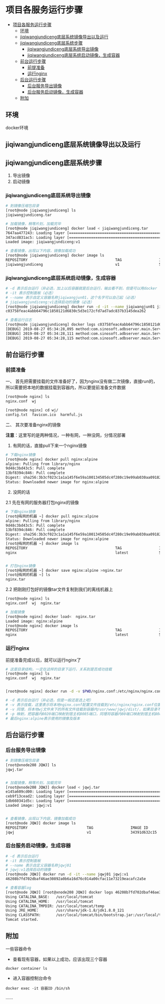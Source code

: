 # 项目各服务运行步骤

- [项目各服务运行步骤](#项目各服务运行步骤)
  - [环境](#环境)
  - [jiqiwangjundiceng底层系统镜像导出以及运行](#jiqiwangjundiceng底层系统镜像导出以及运行)
  - [jiqiwangjundiceng底层系统步骤](#jiqiwangjundiceng底层系统步骤)
    - [jiqiwangjundiceng底层系统导出镜像](#jiqiwangjundiceng底层系统导出镜像)
    - [jiqiwangjundiceng底层系统启动镜像，生成容器](#jiqiwangjundiceng底层系统启动镜像生成容器)
  - [前台运行步骤](#前台运行步骤)
    - [前提准备](#前提准备)
    - [运行nginx](#运行nginx)
  - [后台运行步骤](#后台运行步骤)
    - [后台服务导出镜像](#后台服务导出镜像)
    - [后台服务启动镜像，生成容器](#后台服务启动镜像生成容器)
  - [附加](#附加)

## 环境

docker环境

## jiqiwangjundiceng底层系统镜像导出以及运行

## jiqiwangjundiceng底层系统步骤

1. 导出镜像
2. 启动镜像

### jiqiwangjundiceng底层系统导出镜像

```bash
# 到镜像压缩包目录
[root@node jiqiwangjundiceng] ls
jiqiwangjundiceng.tar

# 加载镜像，稍等片刻，加载完毕
[root@node jiqiwangjundiceng] docker load < jiqiwangjundiceng.tar
7647aa477243: Loading layer [==================================================>]  334.6MB/334.6MB
347acd831ac5: Loading layer [==================================================>]  367.8MB/367.8MB
Loaded image: jiqiwangjundiceng:v1

# 查看镜像，出现以下内容，镜像加载成功
[root@node jiqiwangjundiceng] docker image ls
REPOSITORY                                        TAG                 IMAGE ID            CREATED             SIZE
jiqiwangjundiceng                                 v1                  513fc8683eb5        4 days ago          2.16GB

```

### jiqiwangjundiceng底层系统启动镜像，生成容器

```bash
# -d 表示后台运行（非必选，加上以后容器就是后台运行，输出看不到，但是可以用docker logs 命令查看，如果不加，就可以直接看到输出）
# -it 表示控制面板（必选）
# --name 表示自定义容器名称jiqiwangjun01，这个名字可以自己起（必选）
# jiqiwangjundiceng:v1选择启动的镜像（必选）
[root@node jiqiwangjundiceng] docker run -d -it --name jiqiwangjun01 jiqiwangjundiceng:v1
c03758feac4abb64796c1850121d6830c5d3e172cfd7ad7adc837b3145dea262
```

```bash
# 查看运行日志
[root@node jiqiwangjundiceng] docker logs c03758feac4abb64796c1850121d6830c5d3e172cfd7ad7adc837b3145dea262
[DEBUG] 2019-08-27 05:34:28,095 method:com.sinosoft.adbserver.main.ServerMain.main(ServerMain.java:39)                                                                                                                                       {monitorport=8012, screenport=8010, monitorurl=http://127.0.0.1:8080/robotTask/meanwhileTask, mainport=8011}
[DEBUG] 2019-08-27 05:34:28,111 method:com.sinosoft.adbserver.main.ServerMain.main(ServerMain.java:42)                                                                                                                                       ip: 172.17.0.5
[DEBUG] 2019-08-27 05:34:28,115 method:com.sinosoft.adbserver.main.ServerMain.main(ServerMain.java:46)                                                                                                                                       ?????????????????
```

## 前台运行步骤

### 前提准备

一、 首先把需要挂载的文件准备好了，因为nginx没有做二次镜像，直接run的，所以需要把本地的数据挂载到容器内，所以要提前准备文件数据

```bash
[root@node nginx] ls
nginx.conf  wj

[root@node nginx] cd wj/                                                                                                                                           [root@node wj] ls
config.txt  favicon.ico  harmful.js
```

二、 其次要准备nginx的镜像

**注意**：这里写的是两种情况，一种有网，一种没网，分情况部署

1. 有网的话，直接pull下来一个nginx镜像

```bash
# 下载nginx镜像
[root@node nginx] docker pull nginx:alpine
alpine: Pulling from library/nginx
9d48c3bd43c5: Pull complete
13bf8394c846: Pull complete
Digest: sha256:3b3cf023c1a1a145f6e59a100134505dc4f280c19e99ab030aa09182391ca691
Status: Downloaded newer image for nginx:alpine

```

2. 没网的话

2.1 先在有网的服务器打包nginx的镜像

```bash
# 下载nginx镜像
[root@有网的机器 ~] docker pull nginx:alpine
alpine: Pulling from library/nginx
9d48c3bd43c5: Pull complete
13bf8394c846: Pull complete
Digest: sha256:3b3cf023c1a1a145f6e59a100134505dc4f280c19e99ab030aa09182391ca691
Status: Downloaded newer image for nginx:alpine
[root@有网的机器 ~] docker image ls
REPOSITORY                                        TAG                 IMAGE ID            CREATED             SIZE
nginx                                             latest              5a3221f0137b        11 days ago         21.2MB


# 打包nginx镜像
[root@有网的机器 ~] docker save nginx:alpine >nginx.tar
[root@有网的机器 ~] ls
nginx.tar
```

2.2 把刚刚打包好的镜像tar文件复制到我们的离线机器上

```bash
[root@node nginx] ls
nginx.conf  wj  nginx.tar

# 加载镜像
[root@node nginx] docker load<  nginx.tar
Loaded image: nginx:alpine
[root@node nginx] docker image ls
REPOSITORY                                        TAG                 IMAGE ID            CREATED             SIZE
nginx                                             latest              5a3221f0137b        11 days ago         21.2MB
```

### 运行nginx

前提准备完成以后，就可以运行nginx了

```bash
# 这是目录结构，一定在这样的目录下运行，关系到是否成功挂载
[root@node nginx] ls
nginx.conf  wj  nginx.tar


[root@node nginx] docker run -d -v $PWD/nginx.conf:/etc/nginx/nginx.conf -v $PWD/wj/:/usr/www/jqwj/dist/ -p 8085:8020 -p 8084:80 nginx:alpine

# -d 表示后台运行（非必选，但是一般还是选上吧）
# -v 表示挂载，这里表示将本地nginx.conf配置文件挂载到/etc/nginx/nginx.conf位置，也就是覆盖容器内的配置(需要传文件到容器就选，不需要就不选，我们这里需要挂载文件，所以选)
# -v 同理，将本地wj文件夹下的所有文件挂载到容器内/usr/www/jqwj/dist/，如果目录不存在会自动创建
# -p 映射，把容器内8020端口映射到宿主机8085端口，同理将容器内80端口映射到宿主机8084端口（映射，非必选，需要用端口就选，上面底层系统部署也是一样的，需要也可以做端口映射）
# 最后nginx:alpine表示使用的镜像及版本
```

## 后台运行步骤

### 后台服务导出镜像

```bash
# 到镜像压缩包目录
[root@xnode208 JQWJ] ls
jqwj.tar


# 加载镜像，稍等片刻，加载完毕
[root@xnode208 JQWJ] docker load < jqwj.tar
e145a609cd00: Loading layer [==================================================>]  7.906MB/7.906MB
ceb9f13cead2: Loading layer [==================================================>]  8.733MB/8.733MB
1db660341d5c: Loading layer [==================================================>]  32.77kB/32.77kB
Loaded image: jqwj:v1


# 查看镜像，出现以下内容，镜像加载成功
[root@node JQWJ] docker image ls
REPOSITORY                           TAG                 IMAGE ID            CREATED             SIZE
jqwj                                 v1                  34391d632c15        4 days ago          123MB

```

### 后台服务启动镜像，生成容器

```bash
# -d 表示后台运行
# -it 表示控制面板
# --name 表示自定义容器名称jqwj01
# jqwj:v1选择启动的镜像
[root@node JQWJ] docker run -d -it --name jqwj01 jqwj:v1
46208b7fd702dbaf46ae30892a0b6a16d76c014a00cfac11e73219eacafc2a5e

# 查看容器log
[root@node JQWJ] [root@xnode208 JQWJ] docker logs 46208b7fd702dbaf46ae30892a0b6a16d76c014a00cfac11e73219eacafc2a5e
Using CATALINA_BASE:   /usr/local/tomcat
Using CATALINA_HOME:   /usr/local/tomcat
Using CATALINA_TMPDIR: /usr/local/tomcat/temp
Using JRE_HOME:        /usr/share/jdk-1.8/jdk1.8.0_121
Using CLASSPATH:       /usr/local/tomcat/bin/bootstrap.jar:/usr/local/tomcat/bin/tomcat-juli.jar
Tomcat started.
```

## 附加

一些容器命令

- 查看现有容器，如果以上成功，应该出现三个容器

`docker container ls`

- 进入容器控制台命令

`docker exec -it 容器ID /bin/sh`

......
